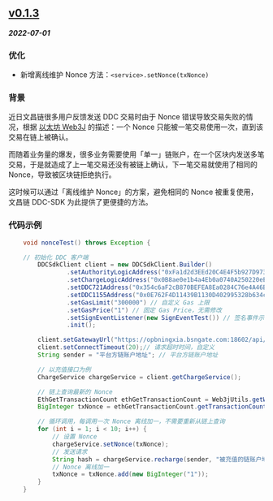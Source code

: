 ## [v0.1.3](https://github.com/bianjieai/ddc-sdk-java/releases/tag/v0.1.3)

***2022-07-01***

### 优化

- 新增离线维护 Nonce 方法：`<service>.setNonce(txNonce)`

### 背景

近日文昌链很多用户反馈发送 DDC 交易时由于 Nonce 错误导致交易失败的情况，根据 [以太坊 Web3J](https://docs.web3j.io/4.8.7/transactions/transaction_nonce/) 的描述：一个 Nonce 只能被一笔交易使用一次，直到该交易在链上被确认。

而随着业务量的爆发，很多业务需要使用「单一」链账户，在一个区块内发送多笔交易，于是就造成了上一笔交易还没有被链上确认，下一笔交易就使用了相同的 Nonce，导致被区块链拒绝执行。

这时候可以通过「离线维护 Nonce」的方案，避免相同的 Nonce 被重复使用，文昌链 DDC-SDK 为此提供了更便捷的方法。

### 代码示例

```java
    void nonceTest() throws Exception {

	// 初始化 DDC 客户端      
        DDCSdkClient client = new DDCSdkClient.Builder()
                .setAuthorityLogicAddress("0xFa1d2d3EEd20C4E4F5b927D9730d9F4D56314B29") // 官方合约地址
                .setChargeLogicAddress("0x0B8ae0e1b4a4Eb0a0740A250220eE3642d92dc4D") // 官方合约地址
                .setDDC721Address("0x354c6aF2cB870BEFEA8Ea0284C76e4A46B8F2870") // 官方合约地址
                .setDDC1155Address("0x0E762F4D11439B1130D402995328b634cB9c9973") // 官方合约地址
                .setGasLimit("300000") // 自定义 Gas 上限
                .setGasPrice("1") // 固定 Gas Price，无需修改
                .setSignEventListener(new SignEventTest()) // 签名事件示例，建议参考示例自行实现
                .init();

        client.setGatewayUrl("https://opbningxia.bsngate.com:18602/api/项目ID/evmrpc"); // EVM RPC 地址
        client.setConnectTimeout(20);// 请求超时时间，自定义
        String sender = "平台方链账户地址"; // 平台方链账户地址

      	// 以充值接口为例
        ChargeService chargeService = client.getChargeService();

        // 链上查询最新的 Nonce
        EthGetTransactionCount ethGetTransactionCount = Web3jUtils.getWeb3j().ethGetTransactionCount(sender, DefaultBlockParameterName.PENDING).sendAsync().get();
        BigInteger txNonce = ethGetTransactionCount.getTransactionCount();

      	// 循环调用，每调用一次 Nonce 离线加一，不需要重新从链上查询
        for (int i = 1; i < 10; i++) {
            // 设置 Nonce
            chargeService.setNonce(txNonce); 
            // 发送请求
            String hash = chargeService.recharge(sender, "被充值的链账户地址", new BigInteger("充值业务费数量"));
            // Nonce 离线加一
            txNonce = txNonce.add(new BigInteger("1"));
        }
    }
```



